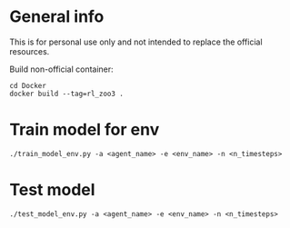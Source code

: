 # General info

This is for personal use only and not intended to replace the official resources.

Build non-official container:

```
cd Docker
docker build --tag=rl_zoo3 .
```

# Train model for env

```
./train_model_env.py -a <agent_name> -e <env_name> -n <n_timesteps>
```

# Test model

```
./test_model_env.py -a <agent_name> -e <env_name> -n <n_timesteps>
```